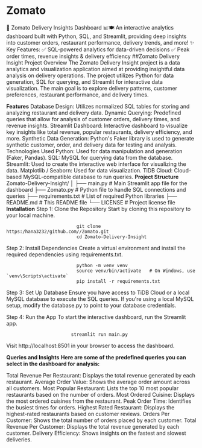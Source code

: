 # Zomato
🚀 Zomato Delivery Insights Dashboard 📊🍽️  An interactive analytics dashboard built with Python, SQL, and Streamlit, providing deep insights into customer orders, restaurant performance, delivery trends, and more!  ✨ Key Features: ✅ SQL-powered analytics for data-driven decisions ✅ Peak order times, revenue insights &amp; delivery efficiency
##Zomato Delivery Insight
Project Overview
The Zomato Delivery Insight project is a data analytics and visualization application aimed at providing insightful data analysis on delivery operations. The project utilizes Python for data generation, SQL for querying, and Streamlit for interactive data visualization. The main goal is to explore delivery patterns, customer preferences, restaurant performance, and delivery times.

**Features**
Database Design: Utilizes normalized SQL tables for storing and analyzing restaurant and delivery data.
Dynamic Querying: Predefined queries that allow for analysis of customer orders, delivery times, and revenue insights.
Streamlit Dashboard: Interactive dashboard to visualize key insights like total revenue, popular restaurants, delivery efficiency, and more.
Synthetic Data Generation: Python's Faker library is used to generate synthetic customer, order, and delivery data for testing and analysis.
Technologies Used
Python: Used for data manipulation and generation (Faker, Pandas).
SQL: MySQL for querying data from the database.
Streamlit: Used to create the interactive web interface for visualizing the data.
Matplotlib / Seaborn: Used for data visualization.
TiDB Cloud: Cloud-based MySQL-compatible database to run queries.
**Project Structure**
                              Zomato-Delivery-Insight/
                              │
                              ├── main.py               # Main Streamlit app file for the dashboard
                              ├── Zomato.py             # Python file to handle SQL connections and queries
                              ├── requirements.txt      # List of required Python libraries
                              ├── README.md             # This README file
                              └── LICENSE               # Project license file
**Installation**
Step 1: Clone the Repository
Start by cloning this repository to your local machine.


                              git clone https:/hana3232/github.com//Zomato.git
                              cd Zomato-Delivery-Insight
Step 2: Install Dependencies
Create a virtual environment and install the required dependencies using requirements.txt.


                              python -m venv venv
                              source venv/bin/activate   # On Windows, use `venv\Scripts\activate`
                              pip install -r requirements.txt
Step 3: Set Up Database
Ensure you have access to TiDB Cloud or a local MySQL database to execute the SQL queries. If you're using a local MySQL setup, modify the database.py to point to your database credentials.

Step 4: Run the App
To start the interactive dashboard, run the Streamlit app.


                            streamlit run main.py
Visit http://localhost:8501 in your browser to access the dashboard.



**Queries and Insights**
**Here are some of the predefined queries you can select in the dashboard for analysis:**


Total Revenue Per Restaurant: Displays the total revenue generated by each restaurant.
Average Order Value: Shows the average order amount across all customers.
Most Popular Restaurant: Lists the top 10 most popular restaurants based on the number of orders.
Most Ordered Cuisine: Displays the most ordered cuisines from the restaurant.
Peak Order Time: Identifies the busiest times for orders.
Highest Rated Restaurant: Displays the highest-rated restaurants based on customer reviews.
Orders Per Customer: Shows the total number of orders placed by each customer.
Total Revenue Per Customer: Displays the total revenue generated by each customer.
Delivery Efficiency: Shows insights on the fastest and slowest deliveries.
